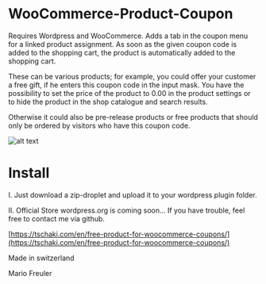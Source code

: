 # WooCommerce-Product-Coupon
Requires Wordpress and WooCommerce. Adds a tab in the coupon menu for a linked product assignment. As soon as the given coupon code is added to the shopping cart, the product is automatically added to the shopping cart. 

These can be various products; for example, you could offer your customer a free gift, if he enters this coupon code in the input mask.
You have the possibility to set the price of the product to 0.00 in the product settings or to hide the product in the shop catalogue and search results.

Otherwise it could also be pre-release products or free products that should only be ordered by visitors who have this coupon code.

![alt text](https://camo.githubusercontent.com/be6d065f231e2383d82afe922d02372dd76d68bf/68747470733a2f2f626f6a6574742e636f6d2f696d672f776f6f636f6d6d657263655f667265655f70726f647563745f706c7567696e5f636f75706f6e2e706e67)



# Install
I. Just download a zip-droplet and upload it to your wordpress plugin folder.

II. Official Store wordpress.org is coming soon... If you have trouble, feel free to contact me via github.

[https://tschaki.com/en/free-product-for-woocommerce-coupons/](https://tschaki.com/en/free-product-for-woocommerce-coupons/)

Made in switzerland

Mario Freuler
